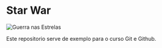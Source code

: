 # Star War 

![Guerra nas Estrelas](star_war.png)

Este repositorio serve de exemplo para o curso Git e Github.

